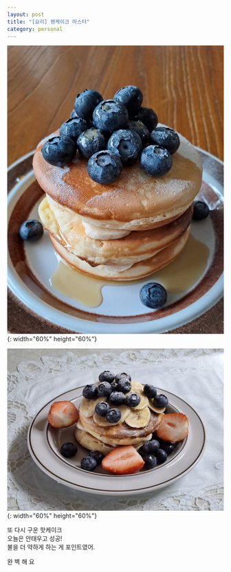 ```yaml
---
layout: post
title: "[요리] 팬케이크 마스터"
category: personal
---
```

![pancake3.jpg](/assets/img/pancake3.jpg){: width="60%" height="60%"}

![pancake4.jpg](/assets/img/pancake4.jpg){: width="60%" height="60%"}

또 다시 구운 핫케이크\
오늘은 안태우고 성공!\
불을 더 약하게 하는 게 포인트였어.


완 벽 해 요